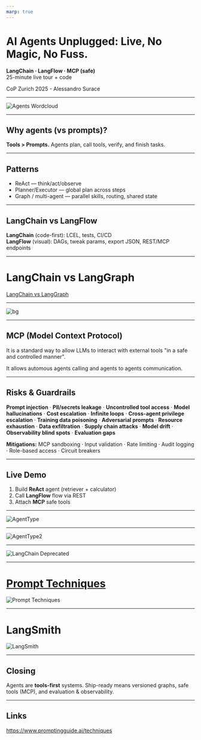 ```yaml
---
marp: true
---
```




# AI Agents Unplugged: Live, No Magic, No Fuss.

**LangChain · LangFlow · MCP (safe)**  
25-minute live tour + code

CoP Zurich 2025 - Alessandro Surace

---

![Agents Wordcloud](/assets/images/agentic_frameworks_wordcloud_weighted_color_1y_all.png)

---

## Why agents (vs prompts)?
**Tools > Prompts.** Agents plan, call tools, verify, and finish tasks.

---

## Patterns
- ReAct — think/act/observe
- Planner/Executor — global plan across steps
- Graph / multi-agent — parallel skills, routing, shared state

---

## LangChain vs LangFlow
**LangChain** (code-first): LCEL, tests, CI/CD  
**LangFlow** (visual): DAGs, tweak params, export JSON, REST/MCP endpoints  

---

# LangChain vs LangGraph

[LangChain vs LangGraph](./langchain-vs-langgraph.svg)

---

![bg](image-5.png)

---
## MCP (Model Context Protocol)

It is a standard way to allow LLMs to interact with external tools "in a safe and controlled manner".

It allows automous agents calling and agents to agents communication.

---

## Risks & Guardrails

**Prompt injection** · **PII/secrets leakage** · **Uncontrolled tool access** · **Model hallucinations** · **Cost escalation** · **Infinite loops** · **Cross-agent privilege escalation** · **Training data poisoning** · **Adversarial prompts** · **Resource exhaustion** · **Data exfiltration** · **Supply chain attacks** · **Model drift** · **Observability blind spots** · **Evaluation gaps**

**Mitigations:** MCP sandboxing · Input validation · Rate limiting · Audit logging · Role-based access · Circuit breakers

---

## Live Demo
1) Build **ReAct** agent (retriever + calculator)  
2) Call **LangFlow** flow via REST  
3) Attach **MCP** safe tools

---
![AgentType](image-2.png)

---

![AgentType2](image-3.png)

---

![LangChain Deprecated](image-1.png)

---

# [Prompt Techniques](image-4.png)

![Prompt Techniques](image-4.png)

---

# LangSmith

![LangSmith](image.png)

---

## Closing
Agents are **tools-first** systems. Ship-ready means versioned graphs, safe tools (MCP), and evaluation & observability.

---

## Links

https://www.promptingguide.ai/techniques
